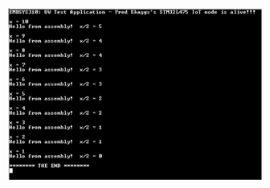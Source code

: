 ![Output of DivAsm Function](https://github.com/fskaggs/EMBSYS310/blob/main/Assignment05/Problem2/Src/DivAssemblyOutput.png)